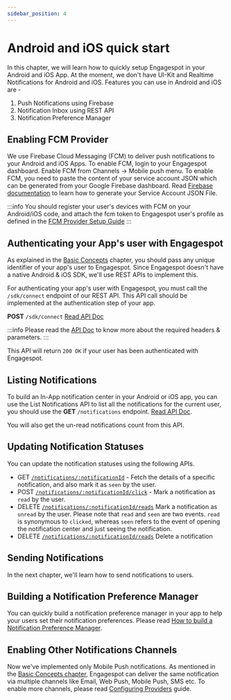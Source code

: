 ```yaml
---
sidebar_position: 4
---
```


# Android and iOS quick start

In this chapter, we will learn how to quickly setup Engagespot in your Android and iOS App. At the moment, we don't have UI-Kit and Realtime Notifications for Android and iOS. Features you can use in Android and iOS are -

1. Push Notifications using Firebase
2. Notification Inbox using REST API
3. Notification Preference Manager

## Enabling FCM Provider

We use Firebase Cloud Messaging (FCM) to deliver push notifications to your Android and iOS Apps. To enable FCM, login to your Engagespot dashboard. Enable FCM from Channels -> Mobile push menu. To enable FCM, you need to paste the content of your service account JSON which can be generated from your Google Firebase dashboard. Read [Firebase documentation](https://firebase.google.com/docs/admin/setup#initialize-sdk) to learn how to generate your Service Account JSON File.

:::info
You should register your user's devices with FCM on your Android/iOS code, and attach the fcm token to Engagespot user's profile as defined in the <a href="/docs/channels/configuring-providers/mobile-push/FCM-provider">FCM Provider Setup Guide</a>
:::

## Authenticating your App's user with Engagespot

As explained in the [Basic Concepts](./understanding-concepts.md) chapter, you should pass any unique identifier of your app's user to Engagespot. Since Engagespot doesn't have a native Android & iOS SDK, we'll use REST APIs to implement this.

For authenticating your app's user with Engagespot, you must call the `/sdk/connect` endpoint of our REST API. This API call should be implemented at the authentication step of your app.

**POST** `/sdk/connect` [Read API Doc](/docs/rest-api#tag/SDK/paths/~1v3~1sdk~1connect/post)

:::info
Please read the [API Doc](/docs/rest-api#tag/SDK/paths/~1v3~1sdk~1connect/post) to know more about the required headers & parameters.
:::

This API will return `200 OK` if your user has been authenticated with Engagespot.

## Listing Notifications

To build an In-App notification center in your Android or iOS app, you can use the List Notifications API to list all the notifications for the current user, you should use the **GET** `/notifications` endpoint. [Read API Doc](/docs/rest-api#tag/Notifications/paths/~1v3~1notifications/get).

You will also get the un-read notifications count from this API.

## Updating Notification Statuses

You can update the notification statuses using the following APIs.

* GET <a href="/docs/rest-api#tag/Notifications/paths/~1v3~1notifications~1428107/get">`/notifications/:notificationId`</a> - Fetch the details of a specific notification, and also mark it as `seen` by the user.
* POST <a href="/docs/rest-api#tag/Notifications/paths/~1v3~1notifications~1%7BnotificationId%7D~1click/post">`/notifications/:notificationId/click`</a> - Mark a notification as `read` by the user.
* DELETE <a href="/docs/rest-api#tag/Notifications/paths/~1v3~1notifications~1%7BnotificationId%7D~1reads/delete">`/notifications/:notificationId/reads`</a> Mark a notification as `unread` by the user. Please note that `read` and `seen` are two events. `read` is synonymous to `clicked`, whereas `seen` refers to the event of opening the notification center and just seeing the notification.
* DELETE <a href="/docs/rest-api#tag/Notifications/paths/~1v3~1notifications~1428019~1/delete">`/notifications/:notificationId/reads`</a> Delete a notification

## Sending Notifications

In the next chapter, we'll learn how to send notifications to users.

## Building a Notification Preference Manager

You can quickly build a notification preference manager in your app to help your users set their notification preferences. Please read [How to build a Notification Preference Manager](../learn-by-examples/notification-preference-center/concepts.md).

## Enabling Other Notifications Channels

Now we've implemented only Mobile Push notifications. As mentioned in the [Basic Concepts chapter](./understanding-concepts.md), Engagespot can deliver the same notification via multiple channels like Email, Web Push, Mobile Push, SMS etc. To enable more channels, please read [Configuring Providers](../channels/what-are-providers.md) guide.
